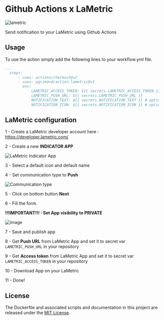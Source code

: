 # Github Actions x LaMetric

![lametric](https://github.com/pgrimaud/action-lametric/workflows/lametric/badge.svg?branch=master)

Send notification to your LaMetric using Github Actions

## Usage

To use the action simply add the following lines to your workflow.yml file.

```yaml
...
  steps:
      - uses: actions/checkout@v2
      - uses: pgrimaud/action-lametric@v1
        env:
            LAMETRIC_ACCESS_TOKEN: ${{ secrets.LAMETRIC_ACCESS_TOKEN }}
            LAMETRIC_PUSH_URL: ${{ secrets.LAMETRIC_PUSH_URL }}
            NOTIFICATION_TEXT: ${{ secrets.NOTIFICATION_TEXT }} # optional
            NOTIFICATION_ICON: ${{ secrets.NOTIFICATION_ICON }} # optional
```

## LaMetric configuration

1 - Create a LaMetric developer account here : https://developer.lametric.com/

2 - Create a new **INDICATOR APP**

![LaMetric Indicator App](https://user-images.githubusercontent.com/1866496/77777070-488aba80-704f-11ea-812d-53f3233c441e.png)

3 - Select a default icon and default name 

4 - Set communication type to **Push**

![Communication type](https://user-images.githubusercontent.com/1866496/77777291-a7503400-704f-11ea-8cb5-96cdf607c0d2.png)

5 - Click on bottom button **Next**

6 - Fill the form.

**!!!IMPORTANT!!! : Set App visibility to PRIVATE**

![image](https://user-images.githubusercontent.com/1866496/77777616-1af24100-7050-11ea-9e19-0c3db2f077a9.png)

7 - Save and publish app

8 - Get **Push URL** from LaMetric App and set it to secret var `LAMETRIC_PUSH_URL` in your repository

9 - Get **Access token** from LaMetric App and set it to secret var `LAMETRIC_ACCESS_TOKEN` in your repository

10 - Download App on your LaMetric

11 - Done!

## License

The Dockerfile and associated scripts and documentation in this project are released under the [MIT License](LICENSE).

